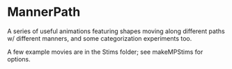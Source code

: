 # MannerPath
A series of useful animations featuring shapes moving along different paths w/ different manners, and some categorization experiments too.

A few example movies are in the Stims folder; see makeMPStims for options. 
